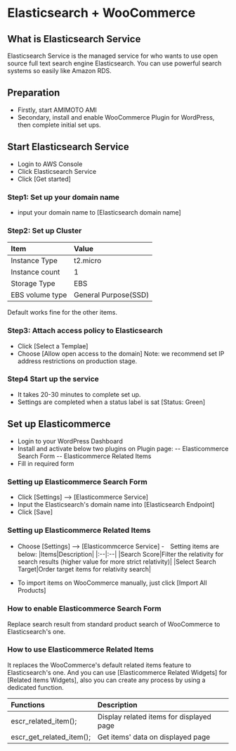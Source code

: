 # Elasticsearch + WooCommerce

## What is Elasticsearch Service
Elasticsearch Service is the managed service for who wants to use open source full text search engine Elasticsearch. You can use powerful search systems so easily like Amazon RDS.

## Preparation
- Firstly, start AMIMOTO AMI
- Secondary, install and enable WooCommerce Plugin for WordPress, then complete initial set ups.

## Start Elasticsearch Service
- Login to AWS Console
- Click Elasticsearch Service
- Click [Get started]

### Step1: Set up your domain name
- input your domain name to [Elasticsearch domain name]

### Step2: Set up Cluster

|Item|Value|
|:--|:--|
|Instance Type|t2.micro|
|Instance count|1|
|Storage Type|EBS|
|EBS volume type|General Purpose(SSD)|

Default works fine for the other items.

### Step3: Attach access policy to Elasticsearch 
- Click [Select a Templae]
- Choose [Allow open access to the domain]
Note: we recommend set IP address restrictions on production stage.

### Step4 Start up the service
- It takes 20-30 minutes to complete set up.
- Settings are completed when a status label is sat [Status: Green] 

## Set up Elasticommerce
- Login to your WordPress Dashboard
- Install and activate below two plugins on Plugin page:
-- Elasticommerce Search Form
-- Elasticommerce Related Items
- Fill in required form

### Setting up Elasticommerce Search Form
- Click [Settings] --> [Elasticommerce Service]
- Input the Elasticsearch's domain name into [Elasticsearch Endpoint]
- Click [Save]

### Setting up Elasticommerce Related Items
- Choose [Settings] --> [Elasticommcerce Service]
-　Setting items are below:
|Items|Description|
|:--|:--|
|Search Score|Filter the relativity for search results (higher value for more strict relativity)|
|Select Search Target|Order target items for relativity search|

- To import items on WooCommerce manually, just click [Import All Products]

### How to enable Elasticommerce Search Form
Replace search result from standard product search of WooCommerce to Elasticsearch's  one.

### How to use Elasticommerce Related Items
It replaces the WooCommerce's default related items feature to Elasticsearch's one. And  you can use [Elasticommerce Related Widgets] for [Related items Widgets], also you can create any process by using a dedicated function. 

|Functions|Description|
|:--|:--|
|escr_related_item();|Display related items for displayed page|
|escr_get_related_item();|Get items' data on displayed page|



